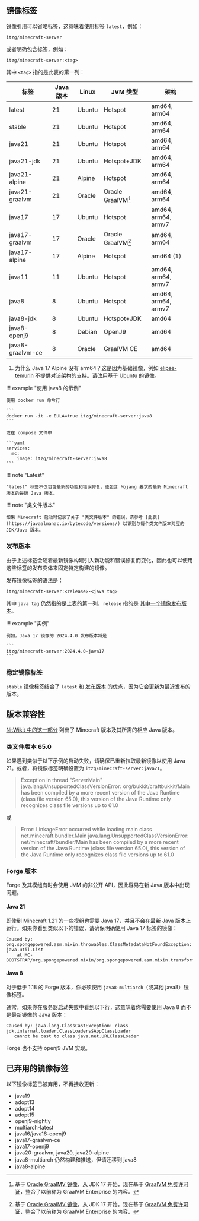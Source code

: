 ## 镜像标签

镜像引用可以省略标签，这意味着使用标签 `latest`，例如：

    itzg/minecraft-server

或者明确包含标签，例如：

    itzg/minecraft-server:<tag>

其中 `<tag>` 指的是此表的第一列：

| 标签               | Java 版本 | Linux  | JVM 类型             | 架构                  |
|------------------|---------|--------|--------------------|---------------------|
| latest           | 21      | Ubuntu | Hotspot            | amd64, arm64        |
| stable           | 21      | Ubuntu | Hotspot            | amd64, arm64        |
| java21           | 21      | Ubuntu | Hotspot            | amd64, arm64        |
| java21-jdk       | 21      | Ubuntu | Hotspot+JDK        | amd64, arm64        |
| java21-alpine    | 21      | Alpine | Hotspot            | amd64, arm64        |
| java21-graalvm   | 21      | Oracle | Oracle GraalVM[^1] | amd64, arm64        |   
| java17           | 17      | Ubuntu | Hotspot            | amd64, arm64, armv7 |
| java17-graalvm   | 17      | Oracle | Oracle GraalVM[^1] | amd64, arm64        |   
| java17-alpine    | 17      | Alpine | Hotspot            | amd64  (1)          |
| java11           | 11      | Ubuntu | Hotspot            | amd64, arm64, armv7 |
| java8            | 8       | Ubuntu | Hotspot            | amd64, arm64, armv7 |
| java8-jdk        | 8       | Ubuntu | Hotspot+JDK        | amd64               |
| java8-openj9     | 8       | Debian | OpenJ9             | amd64               |
| java8-graalvm-ce | 8       | Oracle | GraalVM CE         | amd64               |

1. 为什么 Java 17 Alpine 没有 arm64？这是因为基础镜像，例如 [elipse-temurin](https://hub.docker.com/_/eclipse-temurin/tags?page=&page_size=&ordering=&name=17-jre-alpine) 不提供对该架构的支持。请改用基于 Ubuntu 的镜像。

!!! example "使用 java8 的示例"

    使用 docker run 命令行
    
    ```
    docker run -it -e EULA=true itzg/minecraft-server:java8
    ```
    
    或在 compose 文件中
    
    ```yaml
    services:
      mc:
        image: itzg/minecraft-server:java8
    ```

!!! note "Latest"

    "latest" 标签不仅包含最新的功能和错误修复，还包含 Mojang 要求的最新 Minecraft 版本的最新 Java 版本。

!!! note "类文件版本"

    如果 Minecraft 启动时记录了关于 "类文件版本" 的错误，请参考 [此表](https://javaalmanac.io/bytecode/versions/) 以识别与每个类文件版本对应的 JDK/Java 版本。

### 发布版本

由于上述标签会随着最新镜像构建引入新功能和错误修复而变化，因此也可以使用这些标签的发布变体来固定特定构建的镜像。

发布镜像标签的语法是：

    itzg/minecraft-server:<release>-<java tag>

其中 `java tag` 仍然指的是上表的第一列，`release` 指的是 [其中一个镜像发布版本](https://github.com/itzg/docker-minecraft-server/releases)。

!!! example "实例"

    例如，Java 17 镜像的 2024.4.0 发布版本将是
    
    ```
    itzg/minecraft-server:2024.4.0-java17
    ```

### 稳定镜像标签

`stable` 镜像标签结合了 `latest` 和 [发布版本](#release-versions) 的优点，因为它会更新为最近发布的版本。

## 版本兼容性

[NitWikit 中的这一部分](https://nitwikit.yizhan.wiki/preparation/choose-and-download-and-install-java/) 列出了 Minecraft 版本及其所需的相应 Java 版本。

### 类文件版本 65.0

如果遇到类似于以下示例的启动失败，请确保已重新拉取最新镜像以使用 Java 21。或者，将镜像标签明确设置为 `itzg/minecraft-server:java21`。

> Exception in thread "ServerMain" java.lang.UnsupportedClassVersionError: org/bukkit/craftbukkit/Main has been compiled by a more recent version of the Java Runtime (class file version 65.0), this version of the Java Runtime only recognizes class file versions up to 61.0

或

> Error: LinkageError occurred while loading main class net.minecraft.bundler.Main
java.lang.UnsupportedClassVersionError: net/minecraft/bundler/Main has been compiled by a more recent version of the Java Runtime (class file version 65.0), this version of the Java Runtime only recognizes class file versions up to 61.0

### Forge 版本

Forge 及其模组有时会使用 JVM 的非公开 API，因此容易在新 Java 版本中出现问题。

#### Java 21

即使到 Minecraft 1.21 的一些模组也需要 Java 17，并且不会在最新 Java 版本上运行。如果你看到类似以下的错误，请确保明确使用 Java 17 标签的镜像：

```
Caused by: org.spongepowered.asm.mixin.throwables.ClassMetadataNotFoundException: java.util.List
	at MC-BOOTSTRAP/org.spongepowered.mixin/org.spongepowered.asm.mixin.transformer.MixinPreProcessorStandard.transformMethod(MixinPreProcessorStandard.java:754)
```

#### Java 8

对于低于 1.18 的 Forge 版本，你必须使用 `java8-multiarch`（或其他 java8）镜像标签。

通常，如果你在服务器启动失败中看到以下行，这意味着你需要使用 Java 8 而不是最新镜像的 Java 版本：

```
Caused by: java.lang.ClassCastException: class jdk.internal.loader.ClassLoaders$AppClassLoader 
   cannot be cast to class java.net.URLClassLoader
```

Forge 也不支持 openj9 JVM 实现。

## 已弃用的镜像标签

以下镜像标签已被弃用，不再接收更新：

- java19
- adopt13
- adopt14
- adopt15
- openj9-nightly
- multiarch-latest
- java16/java16-openj9
- java17-graalvm-ce
- java17-openj9
- java20-graalvm, java20, java20-alpine
- java8-multiarch 仍然构建和推送，但请迁移到 java8
- java8-alpine

[^1]: 基于 [Oracle GraalMV 镜像](https://blogs.oracle.com/java/post/new-oracle-graalvm-container-images)，从 JDK 17 开始，现在基于 [GraalVM 免费许可证](https://blogs.oracle.com/java/post/graalvm-free-license)，整合了以前称为 GraalVM Enterprise 的内容。